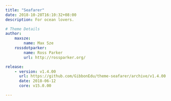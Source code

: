 ```yaml
---
title: "Seafarer"
date: 2018-10-28T16:10:32+08:00
description: For ocean lovers.

# Theme Details
author: 
    maxsze: 
        name: Max Sze
    rossdotparker: 
        name: Ross Parker
        url: http://rossparker.org/

release: 
    - version: v1.4.00
      url: https://github.com/GibbonEdu/theme-seafarer/archive/v1.4.00.zip
      date: 2018-06-12
      core: v15.0.00

---
```


